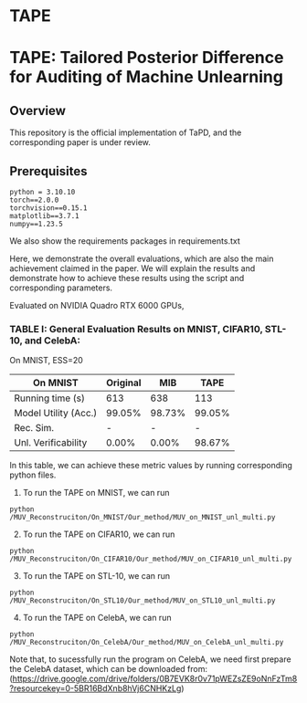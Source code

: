 # TAPE

# TAPE: Tailored Posterior Difference for Auditing of Machine Unlearning
## Overview
This repository is the official implementation of TaPD, and the corresponding paper is under review.


## Prerequisites

```
python = 3.10.10
torch==2.0.0
torchvision==0.15.1
matplotlib==3.7.1
numpy==1.23.5
```

We also show the requirements packages in requirements.txt

Here, we demonstrate the overall evaluations, which are also the main achievement claimed in the paper. We will explain the results and demonstrate how to achieve these results using the script and corresponding parameters.

Evaluated on NVIDIA Quadro RTX 6000 GPUs,
### TABLE I: General Evaluation Results on MNIST, CIFAR10, STL-10, and CelebA:

On MNIST, ESS=20

| On MNIST             | Original    | MIB      |   TAPE   | 
| --------             | --------    | -------- | -------- |  
| Running time (s)     | 613         | 638      |  113     |  
| Model Utility (Acc.) | 99.05%      | 98.73%   | 99.05%   |   
| Rec. Sim.            | -           | -        |    -     |  
| Unl. Verificability  | 0.00%       | 0.00%    | 98.67%   |  
 

In this table, we can achieve these metric values by running corresponding python files.


1. To run the TAPE on MNIST, we can run
```
python /MUV_Reconstruciton/On_MNIST/Our_method/MUV_on_MNIST_unl_multi.py
```

2. To run the TAPE on CIFAR10, we can run

```
python /MUV_Reconstruciton/On_CIFAR10/Our_method/MUV_on_CIFAR10_unl_multi.py
```

3. To run the TAPE on STL-10, we can run

```
python /MUV_Reconstruciton/On_STL10/Our_method/MUV_on_STL10_unl_multi.py
```

4. To run the TAPE on CelebA, we can run

```
python /MUV_Reconstruciton/On_CelebA/Our_method/MUV_on_CelebA_unl_multi.py
```
Note that, to sucessfully run the program on CelebA, we need first prepare the CelebA dataset, which can be downloaded from: 
(https://drive.google.com/drive/folders/0B7EVK8r0v71pWEZsZE9oNnFzTm8?resourcekey=0-5BR16BdXnb8hVj6CNHKzLg)